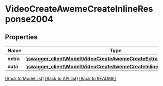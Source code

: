 # VideoCreateAwemeCreateInlineResponse2004

## Properties
Name | Type | Description | Notes
------------ | ------------- | ------------- | -------------
**extra** | [**\swagger_client\Model\VideoCreateAwemeCreateExtraBody**](VideoCreateAwemeCreateExtraBody.md) |  | [optional] 
**data** | [**\swagger_client\Model\VideoCreateAwemeCreateInlineResponse2004Data**](VideoCreateAwemeCreateInlineResponse2004Data.md) |  | [optional] 

[[Back to Model list]](../README.md#documentation-for-models) [[Back to API list]](../README.md#documentation-for-api-endpoints) [[Back to README]](../README.md)

